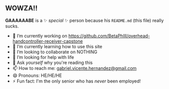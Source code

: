 ## WOWZA‼

**GAAAAAABE** is a ✨ _special_ ✨ person because his `README.md` (this file) really sucks.

- 🔭 I’m currently working on https://github.com/BetaPhIII/overhead-handcontroller-receiver-capstone
- 🌱 I’m currently learning how to use this site
- 👯 I’m looking to collaborate on NOTHING
- 🤔 I’m looking for help with life
- 💬 Ask *yourself* why you're reading this
- 📫 How to reach me: gabriel.vicente.hernandez@gmail.com
- 😄 Pronouns: HE/HE/HE
- ⚡ Fun fact: I'm the only senior who has *never* been employed!
